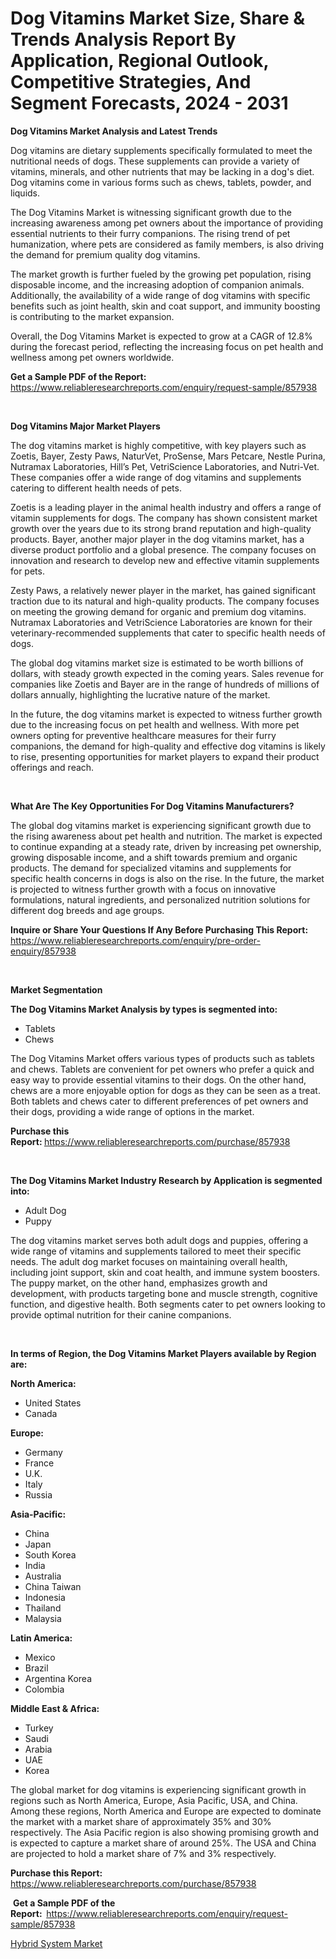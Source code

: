 <p><h1>Dog Vitamins Market Size, Share & Trends Analysis Report By Application, Regional Outlook, Competitive Strategies, And Segment Forecasts, 2024 - 2031</h1></p><p><strong>Dog Vitamins Market Analysis and Latest Trends</strong></p>
<p><p>Dog vitamins are dietary supplements specifically formulated to meet the nutritional needs of dogs. These supplements can provide a variety of vitamins, minerals, and other nutrients that may be lacking in a dog's diet. Dog vitamins come in various forms such as chews, tablets, powder, and liquids.</p><p>The Dog Vitamins Market is witnessing significant growth due to the increasing awareness among pet owners about the importance of providing essential nutrients to their furry companions. The rising trend of pet humanization, where pets are considered as family members, is also driving the demand for premium quality dog vitamins.</p><p>The market growth is further fueled by the growing pet population, rising disposable income, and the increasing adoption of companion animals. Additionally, the availability of a wide range of dog vitamins with specific benefits such as joint health, skin and coat support, and immunity boosting is contributing to the market expansion.</p><p>Overall, the Dog Vitamins Market is expected to grow at a CAGR of 12.8% during the forecast period, reflecting the increasing focus on pet health and wellness among pet owners worldwide.</p></p>
<p><strong>Get a Sample PDF of the Report:&nbsp;</strong> <a href="https://www.reliableresearchreports.com/enquiry/request-sample/857938">https://www.reliableresearchreports.com/enquiry/request-sample/857938</a></p>
<p>&nbsp;</p>
<p><strong>Dog Vitamins Major Market Players</strong></p>
<p><p>The dog vitamins market is highly competitive, with key players such as Zoetis, Bayer, Zesty Paws, NaturVet, ProSense, Mars Petcare, Nestle Purina, Nutramax Laboratories, Hill’s Pet, VetriScience Laboratories, and Nutri-Vet. These companies offer a wide range of dog vitamins and supplements catering to different health needs of pets.</p><p>Zoetis is a leading player in the animal health industry and offers a range of vitamin supplements for dogs. The company has shown consistent market growth over the years due to its strong brand reputation and high-quality products. Bayer, another major player in the dog vitamins market, has a diverse product portfolio and a global presence. The company focuses on innovation and research to develop new and effective vitamin supplements for pets.</p><p>Zesty Paws, a relatively newer player in the market, has gained significant traction due to its natural and high-quality products. The company focuses on meeting the growing demand for organic and premium dog vitamins. Nutramax Laboratories and VetriScience Laboratories are known for their veterinary-recommended supplements that cater to specific health needs of dogs.</p><p>The global dog vitamins market size is estimated to be worth billions of dollars, with steady growth expected in the coming years. Sales revenue for companies like Zoetis and Bayer are in the range of hundreds of millions of dollars annually, highlighting the lucrative nature of the market.</p><p>In the future, the dog vitamins market is expected to witness further growth due to the increasing focus on pet health and wellness. With more pet owners opting for preventive healthcare measures for their furry companions, the demand for high-quality and effective dog vitamins is likely to rise, presenting opportunities for market players to expand their product offerings and reach.</p></p>
<p>&nbsp;</p>
<p><strong>What Are The Key Opportunities For Dog Vitamins Manufacturers?</strong></p>
<p><p>The global dog vitamins market is experiencing significant growth due to the rising awareness about pet health and nutrition. The market is expected to continue expanding at a steady rate, driven by increasing pet ownership, growing disposable income, and a shift towards premium and organic products. The demand for specialized vitamins and supplements for specific health concerns in dogs is also on the rise. In the future, the market is projected to witness further growth with a focus on innovative formulations, natural ingredients, and personalized nutrition solutions for different dog breeds and age groups.</p></p>
<p><strong>Inquire or Share Your Questions If Any Before Purchasing This Report:</strong> <a href="https://www.reliableresearchreports.com/enquiry/pre-order-enquiry/857938">https://www.reliableresearchreports.com/enquiry/pre-order-enquiry/857938</a></p>
<p>&nbsp;</p>
<p><strong>Market Segmentation</strong></p>
<p><strong>The Dog Vitamins Market Analysis by types is segmented into:</strong></p>
<p><ul><li>Tablets</li><li>Chews</li></ul></p>
<p><p>The Dog Vitamins Market offers various types of products such as tablets and chews. Tablets are convenient for pet owners who prefer a quick and easy way to provide essential vitamins to their dogs. On the other hand, chews are a more enjoyable option for dogs as they can be seen as a treat. Both tablets and chews cater to different preferences of pet owners and their dogs, providing a wide range of options in the market.</p></p>
<p><strong>Purchase this Report:&nbsp;</strong><a href="https://www.reliableresearchreports.com/purchase/857938">https://www.reliableresearchreports.com/purchase/857938</a></p>
<p>&nbsp;</p>
<p><strong>The Dog Vitamins Market Industry Research by Application is segmented into:</strong></p>
<p><ul><li>Adult Dog</li><li>Puppy</li></ul></p>
<p><p>The dog vitamins market serves both adult dogs and puppies, offering a wide range of vitamins and supplements tailored to meet their specific needs. The adult dog market focuses on maintaining overall health, including joint support, skin and coat health, and immune system boosters. The puppy market, on the other hand, emphasizes growth and development, with products targeting bone and muscle strength, cognitive function, and digestive health. Both segments cater to pet owners looking to provide optimal nutrition for their canine companions.</p></p>
<p>&nbsp;</p>
<p><strong>In terms of Region, the Dog Vitamins Market Players available by Region are:</strong></p>
<p>
    <p> <strong> North America: </strong>
        <ul>
            <li>United States</li>
            <li>Canada</li>
        </ul>
        </p> 
    <p> <strong> Europe: </strong>
        <ul>
            <li>Germany</li>
            <li>France</li>
            <li>U.K.</li>
            <li>Italy</li>
            <li>Russia</li>
        </ul>
        </p> 
    <p> <strong> Asia-Pacific: </strong>
        <ul>
            <li>China</li>
            <li>Japan</li>
            <li>South Korea</li>
            <li>India</li>
            <li>Australia</li>
            <li>China Taiwan</li>
            <li>Indonesia</li>
            <li>Thailand</li>
            <li>Malaysia</li>
        </ul>
        </p> 
    <p> <strong> Latin America: </strong>
        <ul>
            <li>Mexico</li>
            <li>Brazil</li>
            <li>Argentina Korea</li>
            <li>Colombia</li>
        </ul>
        </p> 
    <p> <strong> Middle East & Africa: </strong>
        <ul>
            <li>Turkey</li>
            <li>Saudi</li>
            <li>Arabia</li>
            <li>UAE</li>
            <li>Korea</li>
        </ul>
    </p>
    </p>
<p><p>The global market for dog vitamins is experiencing significant growth in regions such as North America, Europe, Asia Pacific, USA, and China. Among these regions, North America and Europe are expected to dominate the market with a market share of approximately 35% and 30% respectively. The Asia Pacific region is also showing promising growth and is expected to capture a market share of around 25%. The USA and China are projected to hold a market share of 7% and 3% respectively.</p></p>
<p><strong>Purchase this Report: </strong><a href="https://www.reliableresearchreports.com/purchase/857938">https://www.reliableresearchreports.com/purchase/857938</a></p>
<p>&nbsp;<strong>Get a Sample PDF of the Report:&nbsp;&nbsp;</strong><a href="https://www.reliableresearchreports.com/enquiry/request-sample/857938">https://www.reliableresearchreports.com/enquiry/request-sample/857938</a></p>
<p><strong></strong></p>
<p><p><a href="https://cautious-neon-760.notion.site/Hybrid-System-Market-Size-Evaluating-its-Market-Trends-Growth-and-Projections-2024-2031-32cbc7a44bdd4801bf69e442223e0388">Hybrid System Market</a></p></p>